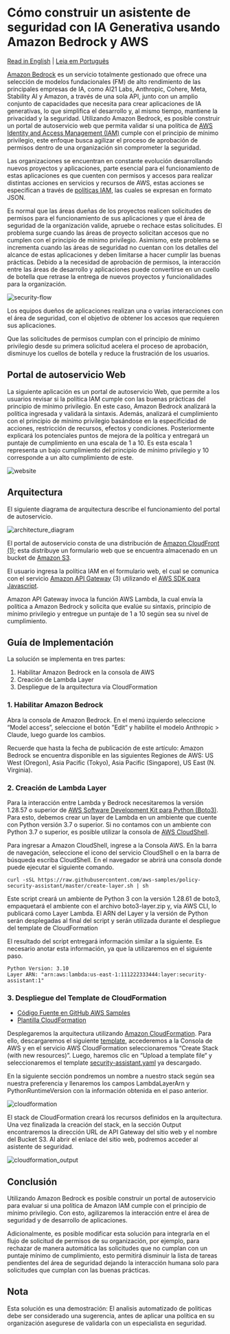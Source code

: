 # Cómo construir un asistente de seguridad con IA Generativa usando Amazon Bedrock y AWS

[Read in English](./README.md) | [Leia em Português](./README.pt.md)


[Amazon Bedrock](https://aws.amazon.com/bedrock/) es un servicio totalmente gestionado que ofrece una selección de modelos fundacionales (FM) de alto rendimiento de las principales empresas de IA, como AI21 Labs, Anthropic, Cohere, Meta, Stability AI y Amazon, a través de una sola API, junto con un amplio conjunto de capacidades que necesita para crear aplicaciones de IA generativas, lo que simplifica el desarrollo y, al mismo tiempo, mantiene la privacidad y la seguridad. Utilizando Amazon Bedrock, es posible construir un portal de autoservicio web que permita validar si una política de [AWS Identity and Access Management (IAM)](https://aws.amazon.com/iam/) cumple con el principio de mínimo privilegio, este enfoque busca agilizar el proceso de aprobación de permisos dentro de una organización sin comprometer la seguridad.

Las organizaciones se encuentran en constante evolución desarrollando nuevos proyectos y aplicaciones, parte esencial para el funcionamiento de estas aplicaciones es que cuenten con permisos y accesos para realizar distintas acciones en servicios y recursos de AWS, estas acciones se especifican a través de [políticas IAM](https://docs.aws.amazon.com/IAM/latest/UserGuide/access_policies.html), las cuales se expresan en formato JSON.

Es normal que las áreas dueñas de los proyectos realicen solicitudes de permisos para el funcionamiento de sus aplicaciones y que el área de seguridad de la organización valide, apruebe o rechace estas solicitudes. El problema surge cuando las áreas de proyecto solicitan accesos que no cumplen con el principio de mínimo privilegio. Asimismo, este problema se incrementa cuando las áreas de seguridad no cuentan con los detalles del alcance de estas aplicaciones y deben limitarse a hacer cumplir las buenas prácticas. Debido a la necesidad de aprobación de permisos, la interacción entre las áreas de desarrollo y aplicaciones puede convertirse en un cuello de botella que retrase la entrega de nuevos proyectos y funcionalidades para la organización.

![security-flow](./images/security_flow.png)

Los equipos dueños de aplicaciones realizan una o varias interacciones con el área de seguridad, con el objetivo de obtener los accesos que requieren sus aplicaciones.

Que las solicitudes de permisos cumplan con el principio de mínimo privilegio desde su primera solicitud acelera el proceso de aprobación, disminuye los cuellos de botella y reduce la frustración de los usuarios.

## Portal de autoservicio Web

La siguiente aplicación es un portal de autoservicio Web, que permite a los usuarios revisar si la política IAM cumple con las buenas prácticas del principio de mínimo privilegio. En este caso, Amazon Bedrock analizará la política ingresada y validará la sintaxis. Además, analizará el cumplimiento con el principio de mínimo privilegio basándose en la especificidad de acciones, restricción de recursos, efectos y condiciones. Posteriormente explicará los potenciales puntos de mejora de la política y entregará un puntaje de cumplimiento en una escala de 1 a 10. Es esta escala 1 representa un bajo cumplimiento del principio de mínimo privilegio y 10 corresponde a un alto cumplimiento de este.

![website](./images/website.png)

## Arquitectura
El siguiente diagrama de arquitectura describe el funcionamiento del portal de autoservicio.

![architecture_diagram](./images/architecture_diagram.png)

El portal de autoservicio consta de una distribución de [Amazon CloudFront (1)](https://aws.amazon.com/cloudfront/); esta distribuye un formulario web que se encuentra almacenado en un bucket de [Amazon S3](https://aws.amazon.com/s3/).

El usuario ingresa la política IAM en el formulario web, el cual se comunica con el servicio [Amazon API Gateway](https://aws.amazon.com/api-gateway/) (3) utilizando el [AWS SDK para Javascript](https://aws.amazon.com/sdk-for-javascript/).

Amazon API Gateway invoca la función AWS Lambda, la cual envía la política a Amazon Bedrock y solicita que evalúe su sintaxis, principio de mínimo privilegio y entregue un puntaje de 1 a 10 según sea su nivel de cumplimiento.

## Guía de Implementación

La solución se implementa en tres partes:

1. Habilitar Amazon Bedrock en la consola de AWS
1. Creación de Lambda Layer
1. Despliegue de la arquitectura vía CloudFormation

### 1. Habilitar Amazon Bedrock

Abra la consola de Amazon Bedrock. En el menú izquierdo seleccione “Model access”, seleccione el botón ”Edit“ y habilite el modelo Anthropic > Claude, luego guarde los cambios.

Recuerde que hasta la fecha de publicación de este artículo: Amazon Bedrock se encuentra disponible en las siguientes Regiones de AWS: US West (Oregon), Asia Pacific (Tokyo), Asia Pacific (Singapore), US East (N. Virginia).


### 2. Creación de Lambda Layer

Para la interacción entre Lambda y Bedrock necesitaremos la versión 1.28.57 o superior de [AWS Software Development Kit para Python (Boto3)](https://aws.amazon.com/sdk-for-python/). Para esto, debemos crear un layer de Lambda en un ambiente que cuente con Python versión 3.7 o superior. Si no contamos con un ambiente con Python 3.7 o superior, es posible utilizar la consola de [AWS CloudShell](https://aws.amazon.com/cloudshell/).

Para ingresar a Amazon CloudShell, ingrese a la Consola AWS. En la barra de navegación, seleccione el icono del servicio CloudShell o en la barra de búsqueda escriba CloudShell. En el navegador se abrirá una consola donde puede ejecutar el siguiente comando.

```
curl -sSL https://raw.githubusercontent.com/aws-samples/policy-security-assistant/master/create-layer.sh | sh
```

Este script creará un ambiente de Python 3 con la versión 1.28.61 de boto3, empaquetará el ambiente con el archivo boto3-layer.zip y, vía AWS CLI, lo publicará como Layer Lambda. El ARN del Layer y la versión de Python serán desplegadas al final del script y serán utilizada durante el despliegue del template de CloudFormation

El resultado del script entregará información similar a la siguiente. Es necesario anotar esta información, ya que la utilizaremos en el siguiente paso.

```
Python Version: 3.10
Layer ARN: "arn:aws:lambda:us-east-1:111222333444:layer:security-assistant:1"
```

### 3. Despliegue del Template de CloudFormation

- [Código Fuente en GitHub AWS Samples](https://github.com/aws-samples/policy-security-assistant/)
- [Plantilla CloudFormation](https://github.com/aws-samples/policy-security-assistant/blob/main/security-assistant.yaml)

Desplegaremos la arquitectura utilizando [Amazon CloudFormation](https://aws.amazon.com/cloudformation/). Para ello, descargaremos el siguiente [template](https://github.com/aws-samples/policy-security-assistant/blob/main/security-assistant.yaml), accederemos a la Consola de AWS y en el servicio AWS CloudFormation seleccionaremos “Create Stack (with new resources)”. Luego, haremos clic en “Upload a template file“ y seleccionaremos el template [security-assistant.yaml](https://github.com/aws-samples/policy-security-assistant/blob/main/security-assistant.yaml) ya descargado.

En la siguiente sección pondremos un nombre a nuestro stack según sea nuestra preferencia y llenaremos los campos LambdaLayerArn y PythonRuntimeVersion con la información obtenida en el paso anterior.

![cloudformation](./images/cloudformation.png)

El stack de CloudFormation creará los recursos definidos en la arquitectura. Una vez finalizada la creación del stack, en la sección Output encontraremos la dirección URL de API Gateway del sitio web y el nombre del Bucket S3. Al abrir el enlace del sitio web, podremos acceder al asistente de seguridad.

![cloudformation_output](./images/cloudformation_output.png)

## Conclusión

Utilizando Amazon Bedrock es posible construir un portal de autoservicio para evaluar si una política de Amazon IAM cumple con el principio de mínimo privilegio. Con esto, agilizaremos la interacción entre el área de seguridad y de desarrollo de aplicaciones.

Adicionalmente, es posible modificar esta solución para integrarla en el flujo de solicitud de permisos de su organización, por ejemplo, para rechazar de manera automática las solicitudes que no cumplan con un puntaje mínimo de cumplimiento, esto permitirá disminuir la lista de tareas pendientes del área de seguridad dejando la interacción humana solo para solicitudes que cumplan con las buenas prácticas.

## Nota
Esta solución es una demostración: El analisis automatizado de politicas debe ser considerado una sugerencia, antes de aplicar una política en su organización asegurese de validarla con un especialista en seguridad.
